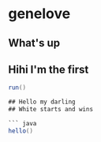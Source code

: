 # genelove

## What's up
## Hihi I'm the first

``` java
run()

## Hello my darling
## White starts and wins

``` java
hello()
```